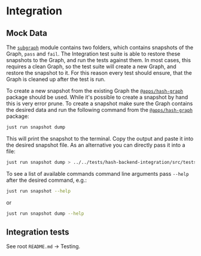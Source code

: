 # Integration

## Mock Data

The [`subgraph`](src/tests/subgraph) module contains two folders, which contains snapshots of the Graph, `pass` and `fail`. The Integration test suite is able to restore these snapshots to the Graph, and run the tests against them. In most cases, this requires a clean Graph, so the test suite will create a new Graph, and restore the snapshot to it. For this reason every test should ensure, that the Graph is cleaned up after the test is run.

To create a new snapshot from the existing Graph the [`@apps/hash-graph`] package should be used. While it's possible to create a snapshot by hand this is very error prune.
To create a snapshot make sure the Graph contains the desired data and run the following command from the [`@apps/hash-graph`] package:

```bash
just run snapshot dump
```

This will print the snapshot to the terminal. Copy the output and paste it into the desired snapshot file. As an alternative you can directly pass it into a file:

```bash
just run snapshot dump > ../../tests/hash-backend-integration/src/tests/subgraph/pass/my-snapshot.jsonl
```

To see a list of available commands command line arguments pass `--help` after the desired command, e.g.:

```bash
just run snapshot --help
```

or

```bash
just run snapshot dump --help
```

[`@apps/hash-graph`]: ../../apps/hash-graph

## Integration tests

See root `README.md` → Testing.
